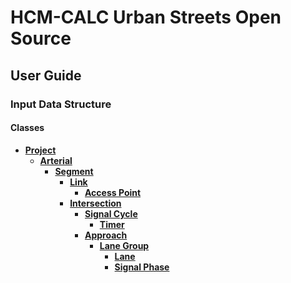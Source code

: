 # HCM-CALC Urban Streets Open Source
## User Guide

[//]: # (This syntax works like a comment, and won't appear in any output.)

### Input Data Structure

#### Classes
* **[Project](https://swash17.github.io/HCMCalc_UrbanStreets/api/HCMCalc_UrbanStreets.ProjectData.html "https://swash17.github.io/HCMCalc_UrbanStreets/api/HCMCalc_UrbanStreets.ProjectData.html")**
  * **[Arterial](https://swash17.github.io/HCMCalc_UrbanStreets/api/HCMCalc_UrbanStreets.ArterialData.html "https://swash17.github.io/HCMCalc_UrbanStreets/api/HCMCalc_UrbanStreets.ArterialData.html")**
    * **[Segment](https://swash17.github.io/HCMCalc_UrbanStreets/api/HCMCalc_UrbanStreets.SegmentData.html "https://swash17.github.io/HCMCalc_UrbanStreets/api/HCMCalc_UrbanStreets.SegmentData.html")** 
      * **[Link](https://swash17.github.io/HCMCalc_UrbanStreets/api/HCMCalc_UrbanStreets.LinkData.html "https://swash17.github.io/HCMCalc_UrbanStreets/api/HCMCalc_UrbanStreets.LinkData.html")** 
        * **[Access Point](https://swash17.github.io/HCMCalc_UrbanStreets/api/HCMCalc_UrbanStreets.AccessPointData.html "https://swash17.github.io/HCMCalc_UrbanStreets/api/HCMCalc_UrbanStreets.AccessPointData.html")** 
      * **[Intersection](https://swash17.github.io/HCMCalc_UrbanStreets/api/HCMCalc_UrbanStreets.IntersectionData.html "https://swash17.github.io/HCMCalc_UrbanStreets/api/HCMCalc_UrbanStreets.IntersectionData.html")** 
        * **[Signal Cycle](https://swash17.github.io/HCMCalc_UrbanStreets/api/HCMCalc_UrbanStreets.SignalCycleData.html "https://swash17.github.io/HCMCalc_UrbanStreets/api/HCMCalc_UrbanStreets.SignalCycleData.html")** 
          * **[Timer](https://swash17.github.io/HCMCalc_UrbanStreets/api/HCMCalc_UrbanStreets.TimerData.html "https://swash17.github.io/HCMCalc_UrbanStreets/api/HCMCalc_UrbanStreets.TimerData.html")** 
        * **[Approach](https://swash17.github.io/HCMCalc_UrbanStreets/api/HCMCalc_UrbanStreets.ApproachData.html "https://swash17.github.io/HCMCalc_UrbanStreets/api/HCMCalc_UrbanStreets.ApproachData.html")** 
          * **[Lane Group](https://swash17.github.io/HCMCalc_UrbanStreets/api/HCMCalc_UrbanStreets.LaneGroupData.html "https://swash17.github.io/HCMCalc_UrbanStreets/api/HCMCalc_UrbanStreets.LaneGroupData.html")** 
            * **[Lane](https://swash17.github.io/HCMCalc_UrbanStreets/api/HCMCalc_UrbanStreets.LaneData.html "https://swash17.github.io/HCMCalc_UrbanStreets/api/HCMCalc_UrbanStreets.LaneData.html")**
            * **[Signal Phase](https://swash17.github.io/HCMCalc_UrbanStreets/api/HCMCalc_UrbanStreets.SignalPhaseData.html "https://swash17.github.io/HCMCalc_UrbanStreets/api/HCMCalc_UrbanStreets.SignalPhaseData.html")**